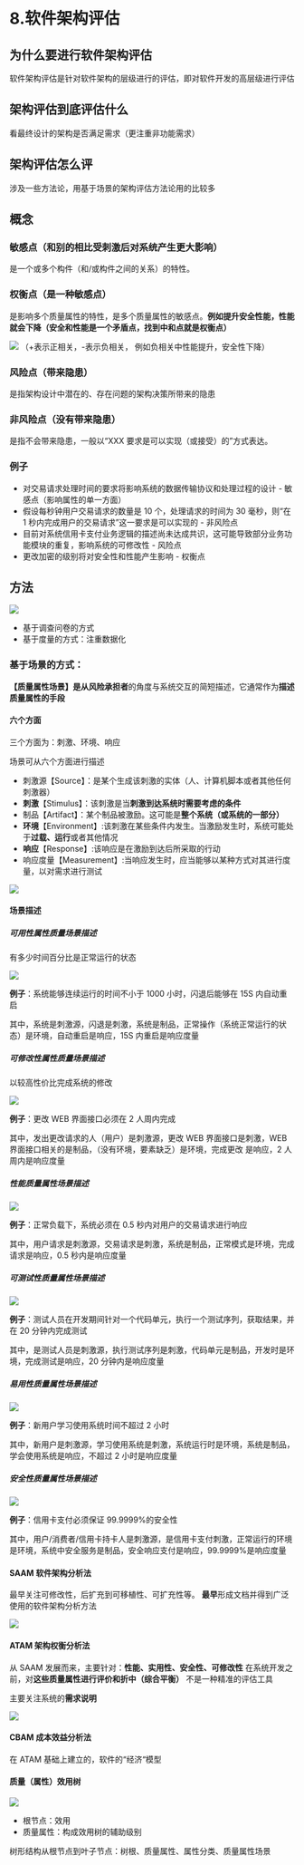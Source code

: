 # 8.软件架构评估

## 为什么要进行软件架构评估

软件架构评估是针对软件架构的层级进行的评估，即对软件开发的高层级进行评估

## 架构评估到底评估什么

看最终设计的架构是否满足需求（更注重非功能需求）

## 架构评估怎么评

涉及一些方法论，用基于场景的架构评估方法论用的比较多

## 概念

### 敏感点（和别的相比受刺激后对系统产生更大影响）

是一个或多个构件（和/或构件之间的关系）的特性。

### 权衡点（是一种敏感点）

是影响多个质量属性的特性，是多个质量属性的敏感点。**例如提升安全性能，性能就会下降（安全和性能是一个矛盾点，找到中和点就是权衡点）**

<img src='/picture/软考/权衡点平衡关系.png'/>
（+表示正相关，-表示负相关， 例如负相关中性能提升，安全性下降）

### 风险点（带来隐患）

是指架构设计中潜在的、存在问题的架构决策所带来的隐患

### 非风险点（没有带来隐患）

是指不会带来隐患，一般以“XXX 要求是可以实现（或接受）的”方式表达。

### 例子

- 对交易请求处理时间的要求将影响系统的数据传输协议和处理过程的设计 - 敏感点（影响属性的单一方面）
- 假设每秒钟用户交易请求的数量是 10 个，处理请求的时间为 30 毫秒，则“在 1 秒内完成用户的交易请求”这一要求是可以实现的 - 非风险点
- 目前对系统信用卡支付业务逻辑的描述尚未达成共识，这可能导致部分业务功能模块的重复，影响系统的可修改性 - 风险点
- 更改加密的级别将对安全性和性能产生影响 - 权衡点

## 方法

<img src='/picture/软考/软件架构评估方法.png'/>

- 基于调查问卷的方式
- 基于度量的方式：注重数据化

### **基于场景的方式**：

**【质量属性场景】**是从**风险承担者**的角度与系统交互的简短描述，它通常作为**描述质量属性的手段**

#### 六个方面

三个方面为：刺激、环境、响应

场景可从六个方面进行描述

- 刺激源【Source】：是某个生成该刺激的实体（人、计算机脚本或者其他任何刺激器）
- **刺激**【Stimulus】：该刺激是当**刺激到达系统时需要考虑的条件**
- 制品【Artifact】：某个制品被激励。这可能是**整个系统（或系统的一部分）**
- **环境**【Environment】:该刺激在某些条件内发生。当激励发生时，系统可能处于**过载、运行**或者其他情况
- **响应**【Response】:该响应是在激励到达后所采取的行动
- 响应度量【Measurement】:当响应发生时，应当能够以某种方式对其进行度量，以对需求进行测试

<img src='/picture/软考/软件架构评估方法-基于场景-示例.png'/>

#### 场景描述

##### 可用性属性质量场景描述

有多少时间百分比是正常运行的状态

<img src='/picture/软考/可用性质量属性场景描述.png'/>

**例子**：系统能够连续运行的时间不小于 1000 小时，闪退后能够在 15S 内自动重启

其中，系统是刺激源，闪退是刺激，系统是制品，正常操作（系统正常运行的状态）是环境，自动重启是响应，15S 内重启是响应度量

##### 可修改性属性质量场景描述

以较高性价比完成系统的修改

<img src='/picture/软考/可修改性质量属性场景描述.png'/>

**例子**：更改 WEB 界面接口必须在 2 人周内完成

其中，发出更改请求的人（用户）是刺激源，更改 WEB 界面接口是刺激，WEB 界面接口相关的是制品，（没有环境，要素缺乏）是环境，完成更改 是响应，2 人周内是响应度量

##### 性能质量属性场景描述

<img src='/picture/软考/性能质量属性场景描述.png'/>

**例子**：正常负载下，系统必须在 0.5 秒内对用户的交易请求进行响应

其中，用户请求是刺激源，交易请求是刺激，系统是制品，正常模式是环境，完成请求是响应，0.5 秒内是响应度量

##### 可测试性质量属性场景描述

<img src='/picture/软考/可测试性质量属性场景描述.png'/>

**例子**：测试人员在开发期间针对一个代码单元，执行一个测试序列，获取结果，并在 20 分钟内完成测试

其中，是测试人员是刺激源，执行测试序列是刺激，代码单元是制品，开发时是环境，完成测试是响应，20 分钟内是响应度量

##### 易用性质量属性场景描述

<img src='/picture/软考/易用性质量属性场景描述.png'/>

**例子**：新用户学习使用系统时间不超过 2 小时

其中，新用户是刺激源，学习使用系统是刺激，系统运行时是环境，系统是制品，学会使用系统是响应，不超过 2 小时是响应度量

##### 安全性质量属性场景描述

<img src='/picture/软考/安全性质量属性场景描述.png'/>

**例子**：信用卡支付必须保证 99.9999%的安全性

其中，用户/消费者/信用卡持卡人是刺激源，是信用卡支付刺激，正常运行的环境是环境，系统中安全服务是制品，安全响应支付是响应，99.9999%是响应度量

#### **SAAM 软件架构分析法**

最早关注可修改性，后扩充到可移植性、可扩充性等。
**最早**形成文档并得到广泛使用的软件架构分析方法

<img src='/picture/软考/SAAM.png'/>

#### **ATAM 架构权衡分析法**

从 SAAM 发展而来，主要针对：**性能、实用性、安全性、可修改性**
在系统开发之前，对**这些质量属性进行评价和折中（综合平衡）**
不是一种精准的评估工具

主要关注系统的**需求说明**

<img src='/picture/软考/ATAM.png'/>

#### CBAM 成本效益分析法

在 ATAM 基础上建立的，软件的“经济“模型

#### 质量（属性）效用树

<img src='/picture/软考/质量效用树.png'/>

- 根节点：效用
- 质量属性：构成效用树的辅助级别

树形结构从根节点到叶子节点：树根、质量属性、属性分类、质量属性场景
